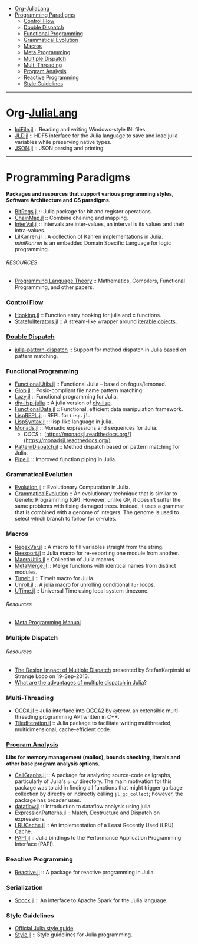 + [Org-JuliaLang](#org-julialang)
+ [Programming Paradigms](#programming-paradigms)
   + [Control Flow](#control-flow)
   + [Double Dispatch](#double-dispatch)
   + [Functional Programming](#functional-programming)
   + [Grammatical Evolution](#grammatical-evolution)
   + [Macros](#macros)
   + [Meta Programming](#meta-programming)
   + [Multiple Dispatch](#multiple-dispatch)
   + [Multi Threading](#multi-threading)
   + [Program Analysis](#program-analysis)
   + [Reactive Programming](#reactive-programming)
   + [Style Guidelines](#style-guidelines)

----

# Org-[JuliaLang](https://github.com/JuliaLang)
+ [IniFile.jl](https://github.com/JuliaLang/IniFile.jl) :: Reading and writing Windows-style INI files.
+ [JLD.jl](https://github.com/JuliaLang/JLD.jl) :: HDF5 interface for the Julia language to save and load julia variables while preserving native types.
+ [JSON.jl](https://github.com/JuliaLang/JSON.jl) :: JSON parsing and printing.


----

# Programming Paradigms
__Packages and resources that support various programming styles, Software Architecture and CS paradigms.__
+ [BitRegs.jl](https://github.com/daqcore/BitRegs.jl) :: Julia package for bit and register operations. 
+ [ChainMap.jl](https://github.com/bramtayl/ChainMap.jl) :: Combine chaining and mapping.
+ [InterVal.jl](https://github.com/J-Sarnoff/InterVal.jl) :: Intervals are inter-values, an interval is its values and their intra-values.
+ [LilKanren.jl](https://github.com/lilinjn/LilKanren.jl) :: A collection of Kanren implementations in Julia. _miniKanren_ is an embedded Domain Specific Language for logic programming.

###### RESOURCES
+ [Programming Language Theory](https://github.com/steshaw/plt-study) :: Mathematics, Compilers, Functional Programming, and other papers.

### [Control Flow](https://en.wikipedia.org/wiki/Category:Control_flow)
+ [Hooking.jl](https://github.com/Keno/Hooking.jl) :: Function entry hooking for julia and c functions.
+ [StatefulIterators.jl](https://github.com/andrewcooke/StatefulIterators.jl) :: A stream-like wrapper around [iterable objects](https://en.wikipedia.org/wiki/Category:Iteration_in_programming).

### [Double Dispatch](https://en.wikipedia.org/wiki/Double_dispatch)
+ [julia-pattern-dispatch](https://github.com/toivoh/julia-pattern-dispatch) :: Support for method dispatch in Julia based on pattern matching.

### Functional Programming
+ [FunctionalUtils.jl](https://github.com/zachallaun/FunctionalUtils.jl) :: Functional Julia – based on fogus/lemonad.
+ [Glob.jl](https://github.com/vtjnash/Glob.jl) :: Posix-compliant file name pattern matching.
+ [Lazy.jl](https://github.com/MikeInnes/Lazy.jl) :: Functional programming for Julia.
+ [diy-lisp-julia](https://github.com/qhfgva/diy-lisp-julia) :: A julia version of [diy-lisp](https://github.com/kvalle/diy-lisp).
+ [FunctionalData.jl](https://github.com/rened/FunctionalData.jl) :: Functional, efficient data manipulation framework.
+ [LispREPL.jl](https://github.com/swadey/LispREPL.jl) :: REPL for `Lisp.jl`. 
+ [LispSyntax.jl](https://github.com/swadey/LispSyntax.jl) :: lisp-like language in julia.
+ [Monads.jl](https://github.com/pao/Monads.jl) :: Monadic expressions and sequences for Julia.
   * _DOCS_ :: [https://monadsjl.readthedocs.org/](https://monadsjl.readthedocs.org/)
+ [PatternDispatch.jl](https://github.com/toivoh/PatternDispatch.jl) :: Method dispatch based on pattern matching for Julia.
+ [Pipe.jl](https://github.com/oxinabox/Pipe.jl) :: Improved function piping in Julia.

### Grammatical Evolution
+ [Evolution.jl](https://github.com/xenon-/Evolution.jl) :: Evolutionary Computation in Julia.
+ [GrammaticalEvolution](https://github.com/abeschneider/GrammaticalEvolution) :: An evolutionary technique that is similar to Genetic Programming (GP). However, unlike GP, it doesn't suffer the same problems with fixing damaged trees. Instead, it uses a grammar that is combined with a genome of integers. The genome is used to select which branch to follow for or-rules.

### Macros
+ [RegexVar.jl](https://github.com/o-jasper/RegexVar.jl) :: A macro to fill variables straight from the string.
+ [Reexport.jl](https://github.com/simonster/Reexport.jl) :: Julia macro for re-exporting one module from another.
+ [MacroUtils.jl](https://github.com/carlobaldassi/MacroUtils.jl) :: Collection of Julia macros.
+ [MetaMerge.jl](https://github.com/davidagold/MetaMerge.jl) :: Merge functions with identical names from distinct modules.
+ [TimeIt.jl](https://github.com/kbarbary/TimeIt.jl) :: Timeit macro for Julia.
+ [Unroll.jl](https://github.com/StephenVavasis/Unroll.jl) :: A julia macro for unrolling conditional `for` loops.
+ [UTime.jl](https://github.com/J-Sarnoff/UTime.jl) :: Universal Time using local system timezone.

###### Resources
+ [Meta Programming Manual](http://docs.julialang.org/en/latest/manual/metaprogramming/)

### Multiple Dispatch

###### Resources
+ [The Design Impact of Multiple Dispatch](http://nbviewer.jupyter.org/gist/StefanKarpinski/b8fe9dbb36c1427b9f22) presented by StefanKarpinski at Strange Loop on 19-Sep-2013.
+ [What are the advantages of multiple dispatch in Julia](https://www.quora.com/Julia-programming-language/What-are-the-advantages-of-multiple-dispatch)?

### Multi-Threading
+ [OCCA.jl](https://github.com/ReidAtcheson/OCCA.jl) :: Julia interface into [OCCA2](https://github.com/tcew/OCCA2) by @tcew, an extensible multi-threading programming API written in C++.
+ [TiledIteration.jl](https://github.com/JuliaArrays/TiledIteration.jl) :: Julia package to facilitate writing mulithreaded, multidimensional, cache-efficient code.

### [Program Analysis](https://en.wikipedia.org/wiki/Category:Program_analysis)
__Libs for memory management (malloc), bounds checking, literals and other base program analysis options.__
+ [CallGraphs.jl](https://github.com/timholy/CallGraphs.jl) :: A package for analyzing source-code callgraphs, particularly of Julia's `src/` directory. The main motivation for this package was to aid in finding all functions that might trigger garbage collection by directly or indirectly calling `jl_gc_collect`; however, the package has broader uses.
+ [dataflow.jl](https://github.com/JeffBezanson/dataflow.jl) :: Introduction to dataflow analysis using julia.
+ [ExpressionPatterns.jl](https://github.com/fcard/ExpressionPatterns.jl) :: Match, Destructure and Dispatch on expressions.
+ [LRUCache.jl](https://github.com/jcrist/LRUCache.jl) :: An implementation of a Least Recently Used (LRU) Cache.
+ [PAPI.jl](https://github.com/jakebolewski/PAPI.jl) :: Julia bindings to the Performance Application Programming Interface (PAPI).

### Reactive Programming
+ [Reactive.jl](https://github.com/JuliaLang/Reactive.jl) :: A package for reactive programming in Julia.

### Serialization
+ [Spock.jl](https://github.com/jey/Spock.jl) :: An interface to Apache Spark for the Julia language.

### Style Guidelines
+ [Official Julia style guide](https://julia.readthedocs.org/en/latest/manual/style-guide/).
+ [Style.jl](https://github.com/johnmyleswhite/Style.jl) :: Style guidelines for Julia programming.

